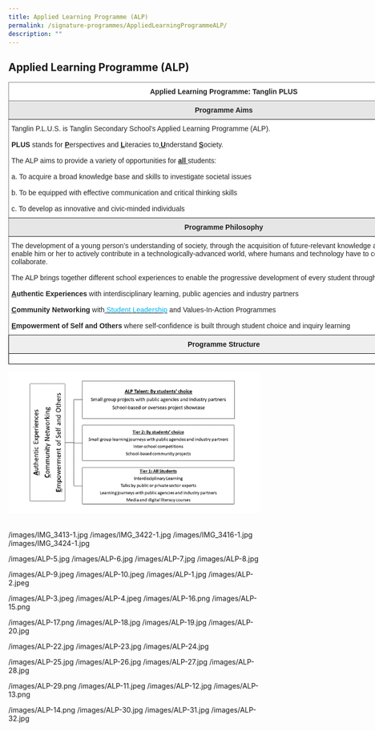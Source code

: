 ```yaml
---
title: Applied Learning Programme (ALP)
permalink: /signature-programmes/AppliedLearningProgrammeALP/
description: ""
---
```

## Applied Learning Programme (ALP)

<style type="text/css">
.tg  {border-collapse:collapse;border-spacing:0;}
.tg td{border-color:black;border-style:solid;border-width:1px;font-family:Arial, sans-serif;font-size:14px;
  overflow:hidden;padding:10px 5px;word-break:normal;}
.tg th{border-color:black;border-style:solid;border-width:1px;font-family:Arial, sans-serif;font-size:14px;
  font-weight:normal;overflow:hidden;padding:10px 5px;word-break:normal;}
.tg .tg-uqo3{background-color:#efefef;text-align:center;vertical-align:top}
.tg .tg-8d3w{background-color:#FFF;border-color:inherit;color:#222;font-weight:bold;text-align:center;vertical-align:top}
.tg .tg-40vv{background-color:#E6E6E6;border-color:inherit;color:#222;font-weight:bold;text-align:center;vertical-align:top}
.tg .tg-ats7{background-color:#FFF;border-color:inherit;color:#222;text-align:left;vertical-align:top}
.tg .tg-0lax{text-align:left;vertical-align:top}
</style>
<table class="tg" style="undefined;table-layout: fixed; width: 860px">
<colgroup>
<col style="width: 860px">
</colgroup>
<thead>
  <tr>
    <th class="tg-8d3w"><span style="font-weight:bold">Applied Learning Programme: Tanglin PLUS</span></th>
  </tr>
</thead>
<tbody>
  <tr>
    <td class="tg-40vv"><span style="font-weight:bold">Programme Aims</span></td>
  </tr>
  <tr>
    <td class="tg-ats7">Tanglin P.L.U.S. is Tanglin Secondary School’s Applied Learning Programme (ALP).<br><br><span style="font-weight:bold">PLUS</span> stands for <span style="font-weight:bold;text-decoration:underline">P</span>erspectives and <span style="font-weight:bold;text-decoration:underline">L</span>iteracies to<span style="font-weight:bold;text-decoration:underline"> U</span>nderstand <span style="font-weight:bold;text-decoration:underline">S</span>ociety.<br><br>The ALP aims to provide a variety of opportunities for <span style="font-weight:bold;text-decoration:underline">all </span>students:<br><br>a.      To acquire a broad knowledge base and skills to investigate societal issues<br><br>b.      To be equipped with effective communication and critical thinking skills<br><br>c.       To develop as innovative and civic-minded individuals</td>
  </tr>
  <tr>
    <td class="tg-40vv"><span style="font-weight:bold">Programme Philosophy</span></td>
  </tr>
  <tr>
    <td class="tg-ats7">The development of a young person’s understanding of society, through the acquisition of future-relevant knowledge and skills, will enable him or her to actively contribute in a technologically-advanced world, where humans and technology have to complement and collaborate. <br> <br>The ALP brings together different school experiences to enable the progressive development of every student through <span style="font-weight:bold">A.C.E</span>.:<br><br><span style="font-weight:bold;text-decoration:underline">A</span><span style="font-weight:bold">uthentic Experiences</span> with interdisciplinary learning, public agencies and industry partners<br><br><span style="font-weight:bold;text-decoration:underline">C</span><span style="font-weight:bold">ommunity Networking</span> with<a href="https://tanglinsec.moe.edu.sg/homepage/character-development/student-leadership/" target="_blank" rel="noopener noreferrer"> </a><a href="https://tanglinsec.moe.edu.sg/homepage/character-development/student-leadership/" target="_blank" rel="noopener noreferrer"><span style="color:#02B2F2;background-color:transparent">Student Leadership</span></a> and Values-In-Action Programmes<br><br><span style="font-weight:bold;text-decoration:underline">E</span><span style="font-weight:bold">mpowerment of Self and Others</span> where self-confidence is built through student choice and inquiry learning </td>
  </tr>
  <tr>
    <td class="tg-uqo3"><span style="font-weight:bold">Programme Structure
		</span></td>
  </tr>
  <tr>
    <td class="tg-0lax"></td>
  </tr>
</tbody>
</table>

![](/images/data%20(1).png)

<p>  
<img style="width:25%" src="" align=left>  
</p><p>  
<img style="width:25%" src="" align=left>  
</p><p>  
<img style="width:25%" src="" align=left>  
</p><p>  
<img style="width:25%" src="" align=left>  
</p><br clear="left">/images/IMG_3413-1.jpg
/images/IMG_3422-1.jpg
/images/IMG_3416-1.jpg
/images/IMG_3424-1.jpg

/images/ALP-5.jpg
/images/ALP-6.jpg
/images/ALP-7.jpg
/images/ALP-8.jpg

/images/ALP-9.jpeg
/images/ALP-10.jpeg
/images/ALP-1.jpg
/images/ALP-2.jpeg

/images/ALP-3.jpeg
/images/ALP-4.jpeg
/images/ALP-16.png
/images/ALP-15.png

/images/ALP-17.png
/images/ALP-18.jpg
/images/ALP-19.jpg
/images/ALP-20.jpg

/images/ALP-22.jpg
/images/ALP-23.jpg
/images/ALP-24.jpg

/images/ALP-25.jpg
/images/ALP-26.jpg
/images/ALP-27.jpg
/images/ALP-28.jpg

/images/ALP-29.png
/images/ALP-11.jpeg
/images/ALP-12.jpg
/images/ALP-13.png

/images/ALP-14.png
/images/ALP-30.jpg
/images/ALP-31.jpg
/images/ALP-32.jpg


